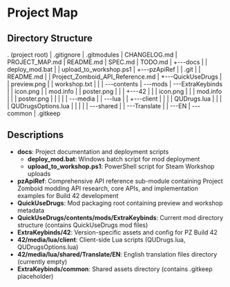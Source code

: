 # Project Map

## Directory Structure

. (project root)
| .gitignore
| .gitmodules
| CHANGELOG.md
| PROJECT_MAP.md
| README.md
| SPEC.md
| TODO.md
|
+---docs
| | deploy_mod.bat
| | upload_to_workshop.ps1
|
+---pzApiRef
| | .git
| | README.md
| | Project_Zomboid_API_Reference.md
|
+---QuickUseDrugs
| | preview.png
| | workshop.txt
| |
| \---contents
| \---mods
| \---ExtraKeybinds
| | icon.png
| | mod.info
| | poster.png
| |
| +---42
| | | icon.png
| | | mod.info
| | | poster.png
| | |
| | \---media
| | \---lua
| | +---client
| | | | QUDrugs.lua
| | | | QUDrugsOptions.lua
| | |
| | \---shared
| | \---Translate
| | \---EN
| \---common
| .gitkeep

## Descriptions

- **docs**: Project documentation and deployment scripts
  - **deploy_mod.bat**: Windows batch script for mod deployment
  - **upload_to_workshop.ps1**: PowerShell script for Steam Workshop uploads
- **pzApiRef**: Comprehensive API reference sub-module containing Project Zomboid modding API research, core APIs, and implementation examples for Build 42 development
- **QuickUseDrugs**: Mod packaging root containing preview and workshop metadata
- **QuickUseDrugs/contents/mods/ExtraKeybinds**: Current mod directory structure (contains QuickUseDrugs mod files)
- **ExtraKeybinds/42**: Version-specific assets and config for PZ Build 42
- **42/media/lua/client**: Client-side Lua scripts (QUDrugs.lua, QUDrugsOptions.lua)
- **42/media/lua/shared/Translate/EN**: English translation files directory (currently empty)
- **ExtraKeybinds/common**: Shared assets directory (contains .gitkeep placeholder)
